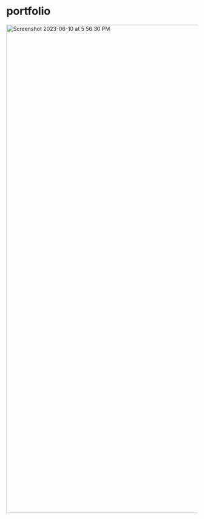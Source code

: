 # portfolio
<img width="1287" alt="Screenshot 2023-06-10 at 5 56 30 PM" src="https://github.com/aryanjagarwal/portfolio/assets/68804795/280e8ac5-a4da-484b-91d7-c6e2a2941d91">
